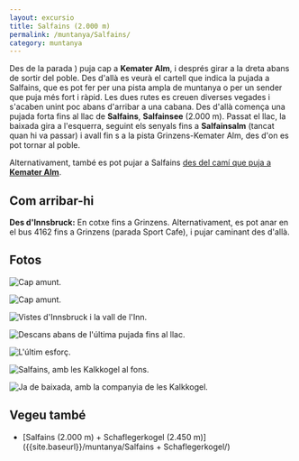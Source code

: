 ```yaml
---
layout: excursio
title: Salfains (2.000 m)
permalink: /muntanya/Salfains/
category: muntanya
---
```


Des de la parada )
puja cap a **Kemater Alm**, i després girar a la dreta abans de sortir del
poble.  Des d'allà es veurà el cartell que indica la pujada a Salfains, que es
pot fer per una pista ampla de muntanya o per un sender que puja més fort i
ràpid.  Les dues rutes es creuen diverses vegades i s'acaben unint poc abans
d'arribar a una cabana.  Des d'allà comença una pujada forta fins al llac de
**Salfains**, **Salfainsee** (2.000 m).  Passat el llac, la baixada gira a
l'esquerra, seguint els senyals fins a **Salfainsalm** (tancat quan hi va
passar) i avall fin s a la pista Grinzens-Kemater Alm, des d'on es pot tornar
al poble.

Alternativament, també es pot pujar a Salfains [des del camí que puja a
**Kemater Alm**]({{site.baseurl}}/muntanya/Schaflegerkogel/).

## Com arribar-hi

**Des d'Innsbruck:** En cotxe fins a Grinzens. Alternativament, es pot anar en
el bus 4162 fins a Grinzens (parada Sport Cafe), i pujar caminant des d'allà.

## Fotos

![Cap amunt.]({{site.baseurl}}/images/salfains_pujada_1.jpg)

![Cap amunt.]({{site.baseurl}}/images/salfains_pujada_2.jpg)

![Vistes d'Innsbruck i la vall de l'Inn.]({{site.baseurl}}/images/salfains_inntal.jpg)

![Descans abans de l'última pujada fins al llac.]({{site.baseurl}}/images/salfains_creu.jpg)

![L'últim esforç.]({{site.baseurl}}/images/salfains_pujada_3.jpg)

![Salfains, amb les Kalkkogel al fons.]({{site.baseurl}}/images/salfains_salfains.jpg)

![Ja de baixada, amb la companyia de les Kalkkogel.]({{site.baseurl}}/images/salfains_kalkkogel.jpg)

## Vegeu també

* [Salfains (2.000 m) + Schaflegerkogel (2.450 m)]({{site.baseurl}}/muntanya/Salfains + Schaflegerkogel/)
